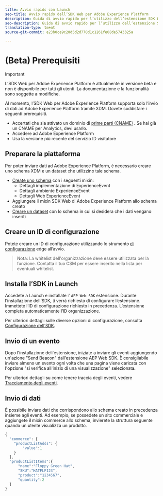 ```yaml
---
title: Avvio rapido con Launch
seo-title: Avvio rapido dell’SDK Web per Adobe Experience Platform
description: Guida di avvio rapido per l’utilizzo dell’estensione SDK Web di Experience Platform per la raccolta dei dati
seo-description: Guida di avvio rapido per l’utilizzo dell’estensione SDK Web di Experience Platform per la raccolta dei dati
translation-type: tm+mt
source-git-commit: e23b0ce9c20d5d2d770d1c1261fe08de5743325a

---
```



# (Beta) Prerequisiti

>[!IMPORTANT]
>
>L’SDK Web per Adobe Experience Platform è attualmente in versione beta e non è disponibile per tutti gli utenti. La documentazione e la funzionalità sono soggette a modifiche.

Al momento, l’SDK Web per Adobe Experience Platform supporta solo l’invio di dati ad Adobe Experience Platform tramite XDM. Dovete soddisfare i seguenti prerequisiti.

- Accertati che sia attivato un dominio di [prime parti (CNAME)](https://docs.adobe.com/content/help/it-IT/core-services/interface/ec-cookies/cookies-first-party.html) . Se hai già un CNAME per Analytics, devi usarlo.
- Accedere ad Adobe Experience Platform
- Usa la versione più recente del servizio ID visitatore

## Preparare la piattaforma

Per poter inviare dati ad Adobe Experience Platform, è necessario creare uno schema XDM e un dataset che utilizzino tale schema.

- [Create uno schema](../../xdm/tutorials/create-schema-ui.md) con i seguenti mixin:
   - Dettagli implementazione di ExperienceEvent
   - Dettagli ambiente ExperienceEvent
   - Dettagli Web ExperienceEvent
- Aggiungere il mixin SDK Web di Adobe Experience Platform allo schema creato
- [Creare un dataset](https://platform.adobe.com/dataset/overview) con lo schema in cui si desidera che i dati vengano inseriti

## Creare un ID di configurazione

Potete creare un ID di configurazione utilizzando lo strumento [di configurazione](../fundamentals/edge-configuration.md) edge all’avvio.

>Nota: La whitelist dell&#39;organizzazione deve essere utilizzata per la funzione. Contatta il tuo CSM per essere inserito nella lista per eventuali whitelist.

## Installa l’SDK in Launch

Accedete a Launch e installate l&#39; `AEP Web SDK` estensione. Durante l’installazione dell’SDK, ti verrà richiesto di configurare l’estensione. Immettete l’ID di configurazione richiesto in precedenza. L’estensione completa automaticamente l’ID organizzazione.

Per ulteriori dettagli sulle diverse opzioni di configurazione, consulta [Configurazione dell’SDK](../fundamentals/configuring-the-sdk.md).

## Invio di un evento

Dopo l&#39;installazione dell&#39;estensione, iniziate a inviare gli eventi aggiungendo un&#39;azione &quot;Send Beacon&quot; dall&#39;estensione AEP Web SDK. È consigliabile inviare almeno un evento ogni volta che una pagina viene caricata con l&#39;opzione &quot;si verifica all&#39;inizio di una visualizzazione&quot; selezionata.

Per ulteriori dettagli su come tenere traccia degli eventi, vedere [Tracciamento degli eventi](../fundamentals/tracking-events.md).

## Invio di dati

È possibile inviare dati che corrispondono allo schema creato in precedenza insieme agli eventi. Ad esempio, se possedete un sito commerciale e aggiungete il mixin commerce allo schema, invierete la struttura seguente quando un utente visualizza un prodotto.

```javascript
{
  "commerce": {
    "productListAdds": {
        "value":1
    }
  },
  "productListItems":{
      "name":"Floppy Green Hat",
      "SKU":"HATFLP123",
      "product":"1234567",
      "quantity":2
  }
}
```
